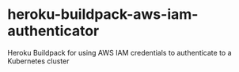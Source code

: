 # heroku-buildpack-aws-iam-authenticator
Heroku Buildpack for using AWS IAM credentials to authenticate to a Kubernetes cluster
